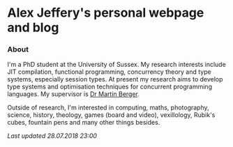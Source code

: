 # Alex Jeffery's personal webpage and blog

### About

I'm a PhD student at the University of Sussex. My research interests include JIT compilation, functional programming, concurrency theory and type systems, especially session types. At present my research aims to develop type systems and optimisation techniques for concurrent programming languages. My supervisor is [Dr Martin Berger](http://users.sussex.ac.uk/~mfb21/).

Outside of research, I'm interested in computing, maths, photography, science, history, theology, games (board and video), vexillology, Rubik's cubes, fountain pens and many other things besides.

_Last updated 28.07.2018 23:00_

